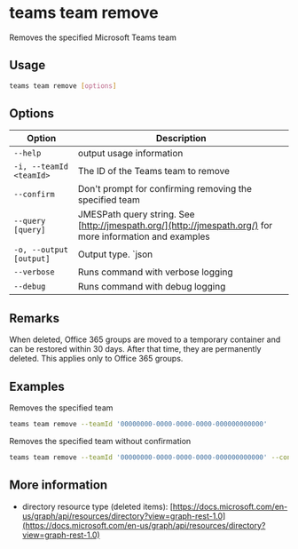 # teams team remove

Removes the specified Microsoft Teams team

## Usage

```sh
teams team remove [options]
```

## Options

Option|Description
------|-----------
`--help`|output usage information
`-i, --teamId <teamId>`|The ID of the Teams team to remove
`--confirm`|Don't prompt for confirming removing the specified team
`--query [query]`|JMESPath query string. See [http://jmespath.org/](http://jmespath.org/) for more information and examples
`-o, --output [output]`|Output type. `json|text`. Default `text`
`--verbose`|Runs command with verbose logging
`--debug`|Runs command with debug logging

## Remarks

When deleted, Office 365 groups are moved to a temporary container and can be restored within 30 days. After that time, they are permanently deleted. This applies only to Office 365 groups.

## Examples

Removes the specified team

```sh
teams team remove --teamId '00000000-0000-0000-0000-000000000000'
```

Removes the specified team without confirmation

```sh
teams team remove --teamId '00000000-0000-0000-0000-000000000000' --confirm
```

## More information

- directory resource type (deleted items): [https://docs.microsoft.com/en-us/graph/api/resources/directory?view=graph-rest-1.0](https://docs.microsoft.com/en-us/graph/api/resources/directory?view=graph-rest-1.0)